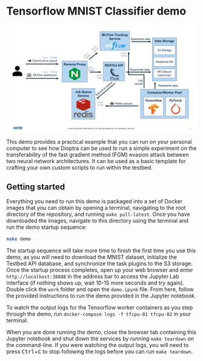 # Tensorflow MNIST Classifier demo

![Testbed architecture diagram](securing_ai_lab_architecture.png)

This demo provides a practical example that you can run on your personal computer to see how Dioptra can be used to run a simple experiment on the transferability of the fast gradient method (FGM) evasion attack between two neural network architectures.
It can be used as a basic template for crafting your own custom scripts to run within the testbed.

## Getting started

Everything you need to run this demo is packaged into a set of Docker images that you can obtain by opening a terminal, navigating to the root directory of the repository, and running `make pull-latest`.
Once you have downloaded the images, navigate to this directory using the terminal and run the demo startup sequence:

```bash
make demo
```

The startup sequence will take more time to finish the first time you use this demo, as you will need to download the MNIST dataset, initialize the Testbed API database, and synchronize the task plugins to the S3 storage.
Once the startup process completes, open up your web browser and enter `http://localhost:38888` in the address bar to access the Jupyter Lab interface (if nothing shows up, wait 10-15 more seconds and try again).
Double click the `work` folder and open the `demo.ipynb` file.
From here, follow the provided instructions to run the demo provided in the Jupyter notebook.

To watch the output logs for the Tensorflow worker containers as you step through the demo, run `docker-compose logs -f tfcpu-01 tfcpu-02` in your terminal.

When you are done running the demo, close the browser tab containing this Jupyter notebook and shut down the services by running `make teardown` on the command-line.
If you were watching the output logs, you will need to press <kbd>Ctrl</kbd>+<kbd>C</kbd> to stop following the logs before you can run `make teardown`.
